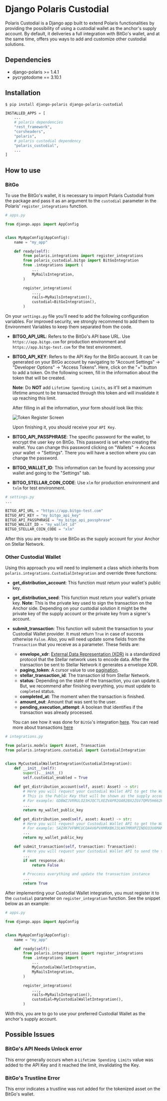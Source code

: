 # Django Polaris Custodial

Polaris Custodial is a Django app built to extend Polaris functionalities by providing the possibility of using a custodial wallet as the anchor's supply account. By default, it deliveries a full integration with BitGo's wallet, and at the same time, offers you ways to add and customize other custodial solutions.

## Dependencies

- django-polaris >= 1.4.1
- pycryptodome == 3.10.1

## Installation

```shell
$ pip install django-polaris django-polaris-custodial
```

```python
INSTALLED_APPS = [
    ...
    # polaris dependencies
    "rest_framework",
    "corsheaders",
    "polaris",
    # polaris custodial dependency
    "polaris_custodial",
    ...
]
```

## How to use

### BitGo

To use the BitGo's wallet, it is necessary to import Polaris Custodial from the package and pass it as an argument to the `custodial` parameter in the Polaris' `register_integrations` function.

```python
# apps.py

from django.apps import AppConfig


class MyAppConfig(AppConfig):
    name = "my_app"

    def ready(self):
        from polaris.integrations import register_integrations
        from polaris_custodial.bitgo import BitGoIntegration
        from .integrations import (
            ...
            MyRailsIntegration,
        )

        register_integrations(
            ...,
            rails=MyRailsIntegration(),
            custodial=BitGoIntegration(),
        )
```

On your `settings.py` file you'll need to add the following configuration variables. For improved security, we strongly recommend to add them to Environment Variables to keep them separated from the code.

- **BITGO_API_URL**: Refers to the BitGo's API base URL. Use `https://app.bitgo.com` for production environment and `https://app.bitgo-test.com` for the test environment.
  
- **BITGO_API_KEY**: Refers to the API Key for the BitGo account. It can be generated on your BitGo account by navigating to "Account Settings" -> "Developer Options" -> "Access Tokens". Here, click on the "+" button to add a token. On the following screen, fill in the information about the token that will be created.
  
   **Note**: Do **NOT** add `Lifetime Spending Limits`, as it'll set a maximum lifetime amount to be transacted through this token and will invalidate it up reaching this limit.

    After filling in all the information, your form should look like this:

    ![Token Register Screen](docs/img/token_register_screen.png)

    Upon finishing it, you should receive your `API Key`.

- **BITGO_API_PASSPHRASE**: The specific password for the wallet, to encrypt the user key on BitGo. This password is set when creating the wallet. You can change this password clicking on "Wallets" -> Access your wallet -> "Settings". There you will have a section where you can change the password.
  
- **BITGO_WALLET_ID**: This information can be found by accessing your wallet and going to the "Settings" tab.
  
- **BITGO_STELLAR_COIN_CODE**: Use `xlm` for production environment and `txlm` for test environment.

```python
# settings.py
...

BITGO_API_URL = "https://app.bitgo-test.com"
BITGO_API_KEY = "my_bitgo_api_key"
BITGO_API_PASSPHRASE = "my_bitgo_api_passphrase"
BITGO_WALLET_ID = "my_wallet_id"
BITGO_STELLAR_COIN_CODE = "xlm"
```

After this you are ready to use BitGo as the supply account for your Anchor on Stellar Network.

### Other Custodial Wallet

Using this approach you will need to implement a class which inherits from `polaris.integrations.CustodialIntegration` and override three functions:

- **get_distribution_account**: This function must return your wallet's public key.

- **get_distribution_seed**: This function must return your wallet's private key. **Note**: This is the private key used to sign the transaction on the Anchor side. Depending on your custodial solution it might be the private key of the supply account or the private key from a signer's account.

- **submit_transaction**: This function will submit the transaction to your Custodial Wallet provider. It must return `True` in case of success otherwise `False`. Also, you will need update some fields from the `Transaction` that you receive as a parameter. These fields are: 
  
  - **envelope_xdr**: [External Data Representation (XDR)](https://developers.stellar.org/docs/glossary/xdr/) is a standardized protocol that the Stellar network uses to encode data. After the transaction be sent to Stellar Network it generates a envelope XDR.
  - **paging_token**: A cursor value to use [pagination](https://developers.stellar.org/api/introduction/pagination/).
  - **stellar_transaction_id**: The transaction id from Stellar Network.
  - **status**: Depending on the state of the transaction, you can update it. But, we recommend after finishing everything, you must update to `completed` status.
  - **completed_at**: The moment when the transaction is finished.
  - **amount_out**: Amount that was sent to the user.
  - **pending_execution_attempt**: A boolean that identifies if the transaction was already processed.

  You can see how it was done for `BitGo`'s integration [here](). You can read more about transactions [here](https://developers.stellar.org/api/resources/transactions/object/)

```python
# integrations.py

from polaris.models import Asset, Transaction
from polaris.integrations.custodial import CustodialIntegration


class MyCustodialWalletIntegration(CustodialIntegration):
    def __init__(self):
        super().__init__()
        self.custodial_enabled = True
    
    def get_distribution_account(self, asset: Asset) -> str:
        # Here you will request your Custodial Wallet API to get the Wallet's Public Key.
        # This is the Public Key that will be shown as the supply account.
        # For example: GDBWZJVRRULO23HJQC7LXEZVAPR2OAR2BX2ZGV7QMV5H662H3UA7EQFZ
        ...
        return my_wallet_public_key

    def get_distribution_seed(self, asset: Asset) -> str:
        # Here you will request your Custodial Wallet API to get the Wallet's Private Key.
        # For example: SAZXK7VFNMCUCOA4V6PVXMRXBKJ3LWX7MRXPZINDO33U6MAMR4JHS3HH
        ...
        return my_wallet_public_key

    def submit_transaction(self, transaction: Transaction):
        # Here you will request your Custodial Wallet API to send the transaction to them.
        ...
        if not response.ok:
            return False

        # Proccess everything and update the transaction instance
        ...
        return True
```

After implementing your Custodial Wallet integration, you must register it to the `custodial` parameter on `register_integration` function. See the snippet below as an example:

```python
# apps.py

from django.apps import AppConfig


class MyAppConfig(AppConfig):
    name = "my_app"

    def ready(self):
        from polaris.integrations import register_integrations
        from .integrations import (
            ...
            MyCustodialWalletIntegration,
            MyRailsIntegration,
        )

        register_integrations(
            ...,
            rails=MyRailsIntegration(),
            custodial=MyCustodialWalletIntegration(),
        )
```

With this, you are to go to use your preferred Custodial Wallet as the anchor's supply account.

## Possible Issues

### BitGo's API Needs Unlock error

This error generally occurs when a `Lifetime Spending Limits` value was added to the API Key and it reached the limit, invalidating the Key.

### BitGo's Trustline Error

This error indicates a trustline was not added for the tokenized asset on the BitGo's wallet.

